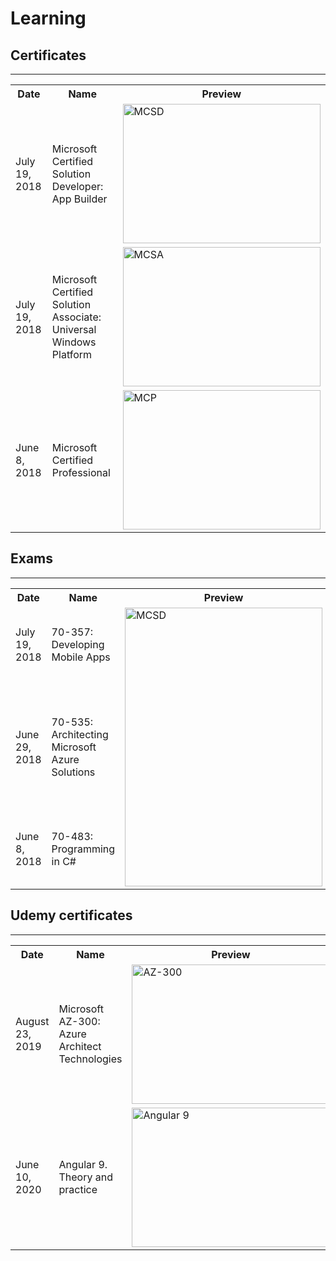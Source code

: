 # Learning

## Certificates

---

<table>
  <tr>
    <th width="150">Date</th>
    <th width="400">Name</th>
    <th width="350">Preview</th>
  </tr>
  <tr>
    <td>July 19, 2018</td>
    <td>Microsoft Certified Solution Developer:<br/>App Builder</td>
    <td>
        <img alt="MCSD"
             src="https://raw.github.com/1vanDeveloper/Learning/master/img/Shpyakin_MCSD.png"
             width="316"
             height="223"
             align="middle"/>
    </td>
  </tr>
  <tr>
    <td>July 19, 2018</td>
    <td>Microsoft Certified Solution Associate:<br/>Universal Windows Platform</td>
    <td>
        <img alt="MCSA"
             src="https://raw.github.com/1vanDeveloper/Learning/master/img/Shpyakin_MCSA.png"
             width="316"
             height="223"
             align="middle"/>
    </td>
  </tr>
  <tr>
    <td>June 8, 2018</td>
    <td>Microsoft Certified Professional</td>
    <td>
        <img alt="MCP"
             src="https://raw.github.com/1vanDeveloper/Learning/master/img/Shpyakin_MCP.png" width="316"
             height="223"
             align="middle"/>
    </td>
  </tr>
</table>

## Exams

---

<table>
  <tr>
    <th width="150">Date</th>
    <th width="400">Name</th>
    <th width="350">Preview</th>
  </tr>
  <tr>
    <td>July 19, 2018</td>
    <td>70-357: Developing Mobile Apps</td>
    <td rowspan="3">
        <img alt="MCSD"
             src="https://raw.github.com/1vanDeveloper/Learning/master/img/Shpyakin_Microsoft_Certification_Official_Transcript.png"
             width="316"
             height="446"
             align="middle"/>
    </td>
  </tr>
  <tr>
    <td>June 29, 2018</td>
    <td>70-535: Architecting Microsoft Azure Solutions</td>
  </tr>
  <tr>
    <td>June 8, 2018</td>
    <td>70-483: Programming in C#</td>
  </tr>
</table>

## Udemy certificates

---

<table>
  <tr>
    <th width="150">Date</th>
    <th width="400">Name</th>
    <th width="350">Preview</th>
  </tr>
  <tr>
    <td>August 23, 2019</td>
    <td>Microsoft AZ-300: Azure Architect Technologies</td>
    <td >
        <img alt="AZ-300"
             src="https://raw.github.com/1vanDeveloper/Learning/master/img/UC-I7UQBC05.jpg"
             width="316"
             height="223"
             align="middle"/>
    </td>
  </tr>
  <tr>
    <td>June 10, 2020</td>
    <td>Angular 9. Theory and practice</td>
    <td >
        <img alt="Angular 9"
             src="https://raw.github.com/1vanDeveloper/Learning/master/img/UC-742acda9-c657-41a9-9739-60f75f3a0c20.jpg"
             width="316"
             height="223"
             align="middle"/>
    </td>
  </tr>
</table>
